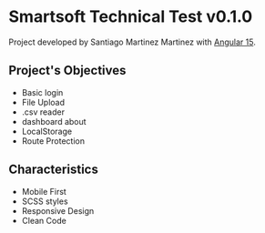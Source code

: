 # Smartsoft Technical Test v0.1.0
Project developed by Santiago Martinez Martinez with [Angular 15](https://github.com/angular/angular-cli).

## Project's Objectives
- Basic login
- File Upload
- .csv reader
- dashboard about 
- LocalStorage
- Route Protection

## Characteristics
- Mobile First
- SCSS styles
- Responsive Design
- Clean Code
